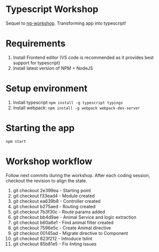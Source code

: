 # Typescript Workshop
Sequel to 	[ng-workshop](https://github.com/jasofalcon/ng-workshop). Transforming app into typescript!

# Requirements
1. Install Frontend editor (VS code is recommended as it provides best support for typescript)
2. Install latest version of NPM + NodeJS

# Setup environment
1. Install typescript
 ``` npm install -g typescript typings   ```
2. Install webpack:
 ``` npm install -g webpack webpack-dev-server ```
 
 
# Starting the app
 ``` npm start ```

# Workshop workflow
Follow next commits during the workshop. After each coding session, checkout the revision to align the state.

1. git checkout 2e399ea - Starting point
2. git checkout f33ead4 - Module created
3. git checkout ea639b8 - Controller created
4. git checkout b275aed - Routing created
5. git checkout 7b3f30c - Route params added
6. git checkout bb4d9ae - Animal Service and logic extraction
7. git checkout b60a6e1 - Find animal filter created
8. git checkout 7596e5c - Create Animal directive
9. git checkout 00145ad - Migrate directive to Component
10. git checkout 823f212 - Introduce tslint
11. git checkout 85b81e5 - Fix linting issues
